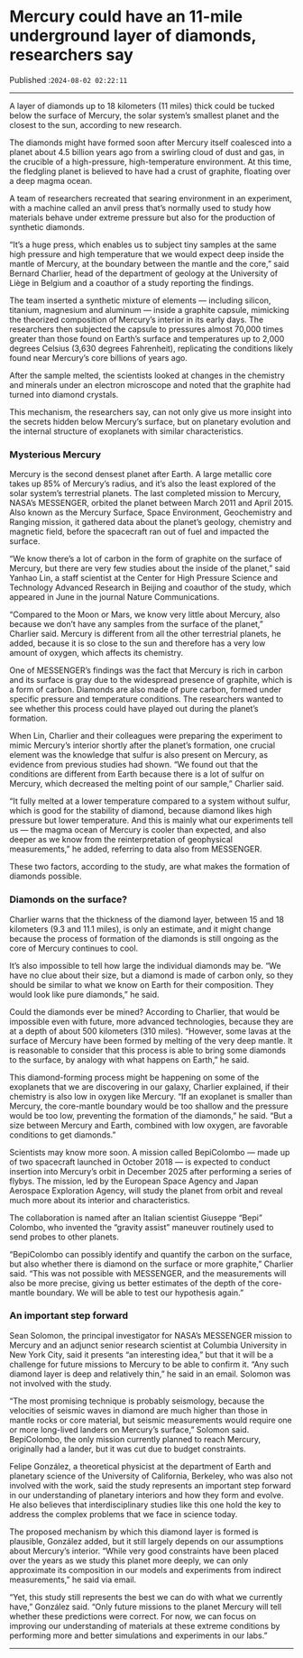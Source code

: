 # Mercury could have an 11-mile underground layer of diamonds, researchers say

Published :`2024-08-02 02:22:11`

---

A layer of diamonds up to 18 kilometers (11 miles) thick could be tucked below the surface of Mercury, the solar system’s smallest planet and the closest to the sun, according to new research.

The diamonds might have formed soon after Mercury itself coalesced into a planet about 4.5 billion years ago from a swirling cloud of dust and gas, in the crucible of a high-pressure, high-temperature environment. At this time, the fledgling planet is believed to have had a crust of graphite, floating over a deep magma ocean.

A team of researchers recreated that searing environment in an experiment, with a machine called an anvil press that’s normally used to study how materials behave under extreme pressure but also for the production of synthetic diamonds.

“It’s a huge press, which enables us to subject tiny samples at the same high pressure and high temperature that we would expect deep inside the mantle of Mercury, at the boundary between the mantle and the core,” said Bernard Charlier, head of the department of geology at the University of Liège in Belgium and a coauthor of a study reporting the findings.

The team inserted a synthetic mixture of elements — including silicon, titanium, magnesium and aluminum — inside a graphite capsule, mimicking the theorized composition of Mercury’s interior in its early days. The researchers then subjected the capsule to pressures almost 70,000 times greater than those found on Earth’s surface and temperatures up to 2,000 degrees Celsius (3,630 degrees Fahrenheit), replicating the conditions likely found near Mercury’s core billions of years ago.

After the sample melted, the scientists looked at changes in the chemistry and minerals under an electron microscope and noted that the graphite had turned into diamond crystals.

This mechanism, the researchers say, can not only give us more insight into the secrets hidden below Mercury’s surface, but on planetary evolution and the internal structure of exoplanets with similar characteristics.

### Mysterious Mercury

Mercury is the second densest planet after Earth. A large metallic core takes up 85% of Mercury’s radius, and it’s also the least explored of the solar system’s terrestrial planets. The last completed mission to Mercury, NASA’s MESSENGER, orbited the planet between March 2011 and April 2015. Also known as the Mercury Surface, Space Environment, Geochemistry and Ranging mission, it gathered data about the planet’s geology, chemistry and magnetic field, before the spacecraft ran out of fuel and impacted the surface.

“We know there’s a lot of carbon in the form of graphite on the surface of Mercury, but there are very few studies about the inside of the planet,” said Yanhao Lin, a staff scientist at the Center for High Pressure Science and Technology Advanced Research in Beijing and coauthor of the study, which appeared in June in the journal Nature Communications.

“Compared to the Moon or Mars, we know very little about Mercury, also because we don’t have any samples from the surface of the planet,” Charlier said. Mercury is different from all the other terrestrial planets, he added, because it is so close to the sun and therefore has a very low amount of oxygen, which affects its chemistry.

One of MESSENGER’s findings was the fact that Mercury is rich in carbon and its surface is gray due to the widespread presence of graphite, which is a form of carbon. Diamonds are also made of pure carbon, formed under specific pressure and temperature conditions. The researchers wanted to see whether this process could have played out during the planet’s formation.

When Lin, Charlier and their colleagues were preparing the experiment to mimic Mercury’s interior shortly after the planet’s formation, one crucial element was the knowledge that sulfur is also present on Mercury, as evidence from previous studies had shown. “We found out that the conditions are different from Earth because there is a lot of sulfur on Mercury, which decreased the melting point of our sample,” Charlier said.

“It fully melted at a lower temperature compared to a system without sulfur, which is good for the stability of diamond, because diamond likes high pressure but lower temperature. And this is mainly what our experiments tell us — the magma ocean of Mercury is cooler than expected, and also deeper as we know from the reinterpretation of geophysical measurements,” he added, referring to data also from MESSENGER.

These two factors, according to the study, are what makes the formation of diamonds possible.

### Diamonds on the surface?

Charlier warns that the thickness of the diamond layer, between 15 and 18 kilometers (9.3 and 11.1 miles), is only an estimate, and it might change because the process of formation of the diamonds is still ongoing as the core of Mercury continues to cool.

It’s also impossible to tell how large the individual diamonds may be. “We have no clue about their size, but a diamond is made of carbon only, so they should be similar to what we know on Earth for their composition. They would look like pure diamonds,” he said.

Could the diamonds ever be mined? According to Charlier, that would be impossible even with future, more advanced technologies, because they are at a depth of about 500 kilometers (310 miles). “However, some lavas at the surface of Mercury have been formed by melting of the very deep mantle. It is reasonable to consider that this process is able to bring some diamonds to the surface, by analogy with what happens on Earth,” he said.

This diamond-forming process might be happening on some of the exoplanets that we are discovering in our galaxy, Charlier explained, if their chemistry is also low in oxygen like Mercury. “If an exoplanet is smaller than Mercury, the core-mantle boundary would be too shallow and the pressure would be too low, preventing the formation of the diamonds,” he said. “But a size between Mercury and Earth, combined with low oxygen, are favorable conditions to get diamonds.”

Scientists may know more soon. A mission called BepiColombo — made up of two spacecraft launched in October 2018 — is expected to conduct insertion into Mercury’s orbit in December 2025 after performing a series of flybys. The mission, led by the European Space Agency and Japan Aerospace Exploration Agency, will study the planet from orbit and reveal much more about its interior and characteristics.

The collaboration is named after an Italian scientist Giuseppe “Bepi” Colombo, who invented the “gravity assist” maneuver routinely used to send probes to other planets.

“BepiColombo can possibly identify and quantify the carbon on the surface, but also whether there is diamond on the surface or more graphite,” Charlier said. “This was not possible with MESSENGER, and the measurements will also be more precise, giving us better estimates of the depth of the core-mantle boundary. We will be able to test our hypothesis again.”

### An important step forward

Sean Solomon, the principal investigator for NASA’s MESSENGER mission to Mercury and an adjunct senior research scientist at Columbia University in New York City, said it presents “an interesting idea,” but that it will be a challenge for future missions to Mercury to be able to confirm it. “Any such diamond layer is deep and relatively thin,” he said in an email. Solomon was not involved with the study.

“The most promising technique is probably seismology, because the velocities of seismic waves in diamond are much higher than those in mantle rocks or core material, but seismic measurements would require one or more long-lived landers on Mercury’s surface,” Solomon said. BepiColombo, the only mission currently planned to reach Mercury, originally had a lander, but it was cut due to budget constraints.

Felipe González, a theoretical physicist at the department of Earth and planetary science of the University of California, Berkeley, who was also not involved with the work, said the study represents an important step forward in our understanding of planetary interiors and how they form and evolve. He also believes that interdisciplinary studies like this one hold the key to address the complex problems that we face in science today.

The proposed mechanism by which this diamond layer is formed is plausible, González added, but it still largely depends on our assumptions about Mercury’s interior. “While very good constraints have been placed over the years as we study this planet more deeply, we can only approximate its composition in our models and experiments from indirect measurements,” he said via email.

“Yet, this study still represents the best we can do with what we currently have,” González said. “Only future missions to the planet Mercury will tell whether these predictions were correct. For now, we can focus on improving our understanding of materials at these extreme conditions by performing more and better simulations and experiments in our labs.”

---

